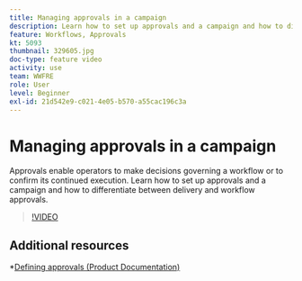 ```yaml
---
title: Managing approvals in a campaign
description: Learn how to set up approvals and a campaign and how to differentiate between delivery and workflow approvals.
feature: Workflows, Approvals 
kt: 5093
thumbnail: 329605.jpg
doc-type: feature video
activity: use
team: WWFRE
role: User
level: Beginner
exl-id: 21d542e9-c021-4e05-b570-a55cac196c3a
---
```

# Managing approvals in a campaign

Approvals enable operators to make decisions governing a workflow or to confirm its continued execution.
Learn how to set up approvals and a campaign and how to differentiate between delivery and workflow approvals.

>[!VIDEO](https://video.tv.adobe.com/v/329605?quality=12)

## Additional resources

*[Defining approvals (Product Documentation)](https://experienceleague.adobe.com/docs/campaign-classic/using/automating-with-workflows/executing-a-workflow/defining-approvals.html?lang=en#sending-emails)
